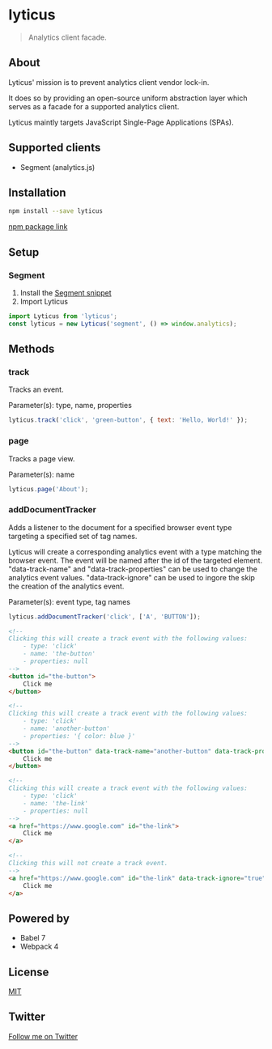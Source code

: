 # lyticus

> Analytics client facade.

## About

Lyticus' mission is to prevent analytics client vendor lock-in.

It does so by providing an open-source uniform abstraction layer which serves as a facade for a supported analytics client.

Lyticus maintly targets JavaScript Single-Page Applications (SPAs).

## Supported clients

- Segment (analytics.js)

## Installation

```bash
npm install --save lyticus
```

[npm package link](https://www.npmjs.com/package/lyticus)

## Setup

### Segment

1. Install the [Segment snippet](https://segment.com/docs/sources/website/analytics.js/quickstart/#step-1-copy-the-snippet)
2. Import Lyticus

```javascript
import Lyticus from 'lyticus';
const lyticus = new Lyticus('segment', () => window.analytics);
```

## Methods

### track

Tracks an event.

Parameter(s): type, name, properties

```javascript
lyticus.track('click', 'green-button', { text: 'Hello, World!' });
```

### page

Tracks a page view.

Parameter(s): name

```javascript
lyticus.page('About');
```

### addDocumentTracker

Adds a listener to the document for a specified browser event type targeting a specified set of tag names.

Lyticus will create a corresponding analytics event with a type matching the browser event. The event will be named after the id of the targeted element. "data-track-name" and "data-track-properties" can be used to change the analytics event values. "data-track-ignore" can be used to ingore the skip the creation of the analytics event.

Parameter(s): event type, tag names

```javascript
lyticus.addDocumentTracker('click', ['A', 'BUTTON']);
```

```html
<!--
Clicking this will create a track event with the following values:
    - type: 'click'
    - name: 'the-button'
    - properties: null
-->
<button id="the-button">
    Click me
</button>

<!--
Clicking this will create a track event with the following values:
    - type: 'click'
    - name: 'another-button'
    - properties: '{ color: blue }'
-->
<button id="the-button" data-track-name="another-button" data-track-properties="{ color: blue }">
    Click me
</button>

<!--
Clicking this will create a track event with the following values:
    - type: 'click'
    - name: 'the-link'
    - properties: null
-->
<a href="https://www.google.com" id="the-link">
    Click me
</a>

<!--
Clicking this will not create a track event.
-->
<a href="https://www.google.com" id="the-link" data-track-ignore="true">
    Click me
</a>
```

## Powered by

- Babel 7
- Webpack 4

## License

[MIT](http://opensource.org/licenses/MIT)

## Twitter

[Follow me on Twitter](https://twitter.com/KrolsBjorn)
